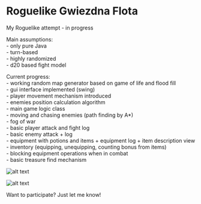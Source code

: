 # Roguelike Gwiezdna Flota

My Roguelike attempt - in progress

Main assumptions: <br>
    - only pure Java <br>
    - turn-based <br>
    - highly randomized <br>
    - d20 based fight model
 
Current progress: <br>
    - working random map generator based on game of life and flood fill <br>
    - gui interface implemented (swing) <br>
    - player movement mechanism introduced <br>
    - enemies position calculation algorithm <br>
    - main game logic class <br>
    - moving and chasing enemies (path finding by A*) <br>
    - fog of war <br>
    - basic player attack and fight log <br>
    - basic enemy attack + log <br>
    - equipment with potions and items + equipment log + item description view<br>
    - inventory (equipping, unequipping, counting bonus from items) <br>
    - blocking equipment operations when in combat <br>
    - basic treasure find mechanism <br>

![alt text](https://i.imgur.com/ViMCnhe.png)

![alt text](https://i.imgur.com/tRwnUmJ.png)

Want to participate? Just let me know!
